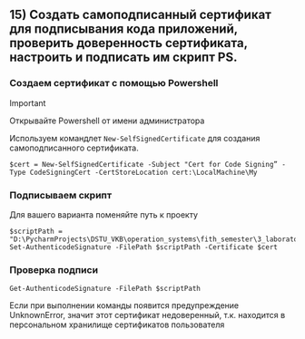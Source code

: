 ## 15) Создать самоподписанный сертификат для подписывания кода приложений, проверить доверенность сертификата, настроить и подписать им скрипт PS.

### Создаем сертификат с помощью Powershell

> [!IMPORTANT]
> Открывайте Powershell от имени администратора

Используем командлет `New-SelfSignedCertificate` для создания самоподписанного сертификата.
```
$cert = New-SelfSignedCertificate -Subject "Cert for Code Signing” -Type CodeSigningCert -CertStoreLocation cert:\LocalMachine\My
```

### Подписываем скрипт

Для вашего варианта поменяйте путь к проекту

```
$scriptPath = "D:\PycharmProjects\DSTU_VKB\operation_systems\fith_semester\3_laboratory\6_question\15_sub\StartScript.ps1"
Set-AuthenticodeSignature -FilePath $scriptPath -Certificate $cert
```

### Проверка подписи

```
Get-AuthenticodeSignature -FilePath $scriptPath
```

Если при выполнении команды появится предупреждение UnknownError, значит этот сертификат недоверенный,
т.к. находится в персональном хранилище сертификатов пользователя


